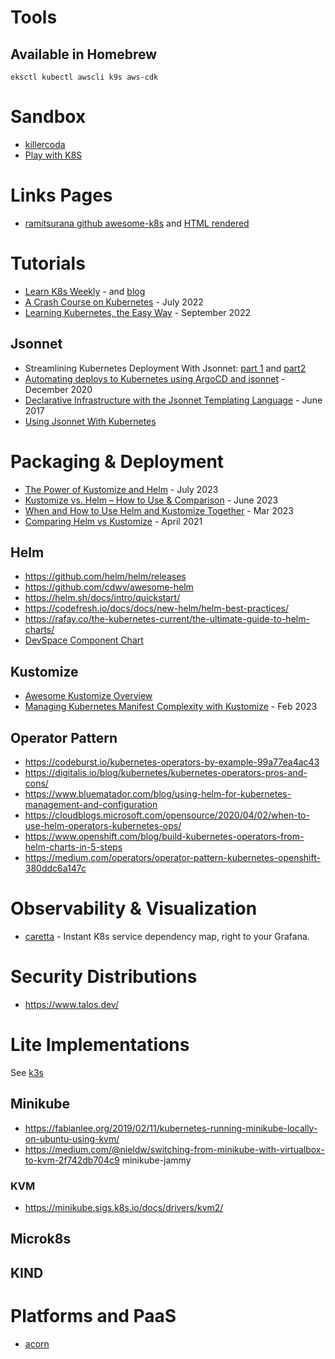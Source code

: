 # Tools

## Available in Homebrew 

```
eksctl kubectl awscli k9s aws-cdk
```

# Sandbox
- [killercoda](https://killercoda.com/)
- [Play with K8S](https://labs.play-with-k8s.com/)

# Links Pages
- [ramitsurana github awesome-k8s](https://github.com/ramitsurana/awesome-kubernetes) and [HTML rendered](https://ramitsurana.gitbook.io/awesome-kubernetes/docs)

# Tutorials
- [Learn K8s Weekly](https://learnk8s.io/issues/) - and [blog](https://learnk8s.io/blog)
- [A Crash Course on Kubernetes](https://blog.gruntwork.io/a-crash-course-on-kubernetes-a96c3891ad82) - July 2022
- [Learning Kubernetes, the Easy Way](https://medium.com/towards-data-science/learn-kubernetes-the-easy-way-d1cfa460c013) - September 2022

## Jsonnet
- Streamlining Kubernetes Deployment With Jsonnet: [part 1](https://brian-candler.medium.com/streamlining-kubernetes-application-deployment-with-jsonnet-711e15e9c665) and [part2](https://brian-candler.medium.com/streamlining-kubernetes-application-deployment-with-jsonnet-part-2-46927b189953)
- [Automating deploys to Kubernetes using ArgoCD and jsonnet](https://www.bekk.christmas/post/2020/16/automating-deploys-to-kubernetes-using-argocd-and-jsonnet) - December 2020
- [Declarative Infrastructure with the Jsonnet Templating Language](https://www.databricks.com/blog/2017/06/26/declarative-infrastructure-jsonnet-templating-language.html) - June 2017
- [Using Jsonnet With Kubernetes](https://jsonnet.org/articles/kubernetes.html)

# Packaging & Deployment
- [The Power of Kustomize and Helm](https://brentgruber.com/posts/kustomize_and_helm/) - July 2023
- [Kustomize vs. Helm – How to Use & Comparison](https://spacelift.io/blog/kustomize-vs-helm) - June 2023 
- [When and How to Use Helm and Kustomize Together](https://trstringer.com/helm-kustomize/) - Mar 2023
- [Comparing Helm vs Kustomize](https://www.harness.io/blog/helm-vs-kustomize) - April 2021

## Helm
- https://github.com/helm/helm/releases
- https://github.com/cdwv/awesome-helm
- https://helm.sh/docs/intro/quickstart/ 
- https://codefresh.io/docs/docs/new-helm/helm-best-practices/
- https://rafay.co/the-kubernetes-current/the-ultimate-guide-to-helm-charts/
- [DevSpace Component Chart](https://www.devspace.sh/component-chart/docs/configuration/reference)

## Kustomize
- [Awesome Kustomize Overview](https://www.trackawesomelist.com/aabouzaid/awesome-kustomize/readme/)
- [Managing Kubernetes Manifest Complexity with Kustomize](https://code.tubitv.com/managing-kubernetes-manifest-complexity-with-kustomize-b172346a805a) - Feb 2023

## Operator Pattern
- https://codeburst.io/kubernetes-operators-by-example-99a77ea4ac43
- https://digitalis.io/blog/kubernetes/kubernetes-operators-pros-and-cons/
- https://www.bluematador.com/blog/using-helm-for-kubernetes-management-and-configuration
- https://cloudblogs.microsoft.com/opensource/2020/04/02/when-to-use-helm-operators-kubernetes-ops/
- https://www.openshift.com/blog/build-kubernetes-operators-from-helm-charts-in-5-steps
- https://medium.com/operators/operator-pattern-kubernetes-openshift-380ddc6a147c

# Observability & Visualization
- [caretta](https://github.com/groundcover-com/caretta) - Instant K8s service dependency map, right to your Grafana.

# Security Distributions
- https://www.talos.dev/

# Lite Implementations

See [k3s](k3s/)

## Minikube
- https://fabianlee.org/2019/02/11/kubernetes-running-minikube-locally-on-ubuntu-using-kvm/
- https://medium.com/@nieldw/switching-from-minikube-with-virtualbox-to-kvm-2f742db704c9
minikube-jammy

### KVM
- https://minikube.sigs.k8s.io/docs/drivers/kvm2/

## Microk8s

## KIND

# Platforms and PaaS
- [acorn](https://acorn.io/)

